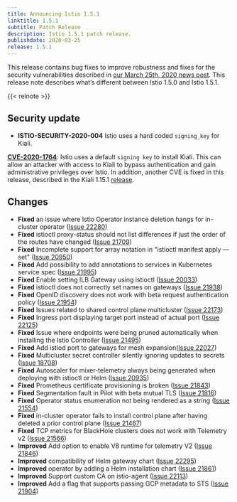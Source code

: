 ```yaml
---
title: Announcing Istio 1.5.1
linktitle: 1.5.1
subtitle: Patch Release
description: Istio 1.5.1 patch release.
publishdate: 2020-03-25
release: 1.5.1
---
```


This release contains bug fixes to improve robustness and fixes for the security vulnerabilities described in [our March 25th, 2020 news post](/pt-br/news/security/istio-security-2020-004). This release note describes what’s different between Istio 1.5.0 and Istio 1.5.1.

{{< relnote >}}

## Security update

- **ISTIO-SECURITY-2020-004** Istio uses a hard coded `signing_key` for Kiali.

__[CVE-2020-1764](https://cve.mitre.org/cgi-bin/cvename.cgi?name=CVE-2020-1764)__: Istio uses a default `signing key` to install Kiali. This can allow an attacker with access to Kiali to bypass authentication and gain administrative privileges over Istio.
In addition, another CVE is fixed in this release, described in the Kiali 1.15.1 [release](https://kiali.io/news/security-bulletins/kiali-security-001/).

## Changes

- **Fixed** an issue where Istio Operator instance deletion hangs for  in-cluster operator ([Issue 22280](https://github.com/istio/istio/issues/22280))
- **Fixed** istioctl proxy-status should not list differences if just the order of the routes have changed ([Issue 21709](https://github.com/istio/istio/issues/21709))
- **Fixed** Incomplete support for array notation in "istioctl manifest apply —set" ([Issue 20950](https://github.com/istio/istio/issues/20950))
- **Fixed** Add possibility to add annotations to services in Kubernetes service spec ([Issue 21995](https://github.com/istio/istio/issues/21995))
- **Fixed** Enable setting ILB Gateway using istioctl ([Issue 20033](https://github.com/istio/istio/issues/20033))
- **Fixed** istioctl does not correctly set names on gateways ([Issue 21938](https://github.com/istio/istio/issues/21938))
- **Fixed** OpenID discovery does not work with beta request authentication policy ([Issue 21954](https://github.com/istio/istio/issues/21954))
- **Fixed** Issues related to shared control plane multicluster ([Issue 22173](https://github.com/istio/istio/pull/22173))
- **Fixed** Ingress port displaying target port instead of actual port ([Issue 22125](https://github.com/istio/istio/issues/22125))
- **Fixed** Issue where endpoints were being pruned automatically when installing the Istio Controller ([Issue 21495](https://github.com/istio/istio/issues/21495))
- **Fixed** Add istiod port to gateways for mesh expansion([Issue 22027](https://github.com/istio/istio/issues/22027))
- **Fixed** Multicluster secret controller silently ignoring updates to secrets ([Issue 18708](https://github.com/istio/istio/issues/18708))
- **Fixed** Autoscaler for mixer-telemetry always being generated when deploying with istioctl or Helm ([Issue 20935](https://github.com/istio/istio/issues/20935))
- **Fixed** Prometheus certificate provisioning is broken ([Issue 21843](https://github.com/istio/istio/issues/21843))
- **Fixed** Segmentation fault in Pilot with beta mutual TLS ([Issue 21816](https://github.com/istio/istio/issues/21816))
- **Fixed** Operator status enumeration not being rendered as a string ([Issue 21554](https://github.com/istio/istio/issues/21554))
- **Fixed** in-cluster operator fails to install control plane after having deleted a prior control plane ([Issue 21467](https://github.com/istio/istio/issues/21467))
- **Fixed** TCP metrics for BlackHole clusters does not work with Telemetry v2 ([Issue 21566](https://github.com/istio/istio/issues/21566))
- **Improved** Add option to enable V8 runtime for telemetry V2 ([Issue 21846](https://github.com/istio/istio/pull/21846))
- **Improved** compatibility of Helm gateway chart ([Issue 22295](https://github.com/istio/istio/pull/22295))
- **Improved** operator by adding a Helm installation chart ([Issue 21861](https://github.com/istio/istio/issues/21861))
- **Improved** Support custom CA on istio-agent ([Issue 22113](https://github.com/istio/istio/pull/22113))
- **Improved** Add a flag that supports passing GCP metadata to STS ([Issue 21904](https://github.com/istio/istio/issues/21904))
